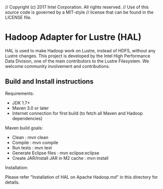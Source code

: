 // Copyright (c) 2017 Intel Corporation. All rights reserved.
// Use of this source code is governed by a MIT-style
// license that can be found in the LICENSE file.

# Hadoop Adapter for Lustre (HAL)

HAL is used to make Hadoop work on Lustre, instead of HDFS, without any Lustre changes. This project is developed by the Intel High Performance Data Division, one of the main contributors to the Lustre Filesystem. We welcome community involvement and contributions.

## Build and Install instructions

Requirements:

* JDK 1.7+
* Maven 3.0 or later
* Internet connection for first build (to fetch all Maven and Hadoop dependencies)

Maven build goals:

 * Clean				: mvn clean
 * Compile				: mvn compile
 * Run tests				: mvn test
 * Generate Eclipse files		: mvn eclipse:eclipse
 * Create JAR/Install JAR in M2 cache   : mvn install

Installation:

Please refer "Installation of HAL on Apache Hadoop.md" in this directory for details.
